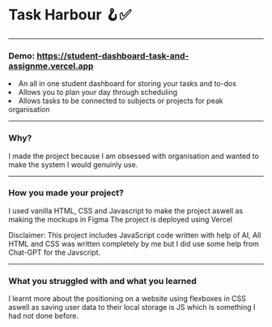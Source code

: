 # Task Harbour 🪝✅
---

### Demo: https://student-dashboard-task-and-assignme.vercel.app
  <li>An all in one student dashboard for storing your tasks and to-dos</li>
  <li>Allows you to plan your day through scheduling</li>
  <li>Allows tasks to be connected to subjects or projects for peak organisation</li>
  
---

### Why?
I made the project because I am obsessed with organisation and wanted to make the system I would genuinly use. 

---

### How you made your project?

I used vanilla HTML, CSS and Javascript to make the project aswell as making the mockups in Figma
The project is deployed using Vercel

Disclaimer: This project includes JavaScript code written with help of AI, All HTML and CSS was written completely by me but I did use some help from Chat-GPT for the Javscript.

---

### What you struggled with and what you learned
I learnt more about the positioning on a website using flexboxes in CSS aswell as saving user data to their local storage is JS which is something I had not done before.
